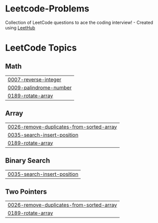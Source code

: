 # Leetcode-Problems
Collection of LeetCode questions to ace the coding interview! - Created using [LeetHub](https://github.com/QasimWani/LeetHub)

<!---LeetCode Topics Start-->
# LeetCode Topics
## Math
|  |
| ------- |
| [0007-reverse-integer](https://github.com/Sudheer0746/Leetcode-Problems/tree/master/0007-reverse-integer) |
| [0009-palindrome-number](https://github.com/Sudheer0746/Leetcode-Problems/tree/master/0009-palindrome-number) |
| [0189-rotate-array](https://github.com/Sudheer0746/Leetcode-Problems/tree/master/0189-rotate-array) |
## Array
|  |
| ------- |
| [0026-remove-duplicates-from-sorted-array](https://github.com/Sudheer0746/Leetcode-Problems/tree/master/0026-remove-duplicates-from-sorted-array) |
| [0035-search-insert-position](https://github.com/Sudheer0746/Leetcode-Problems/tree/master/0035-search-insert-position) |
| [0189-rotate-array](https://github.com/Sudheer0746/Leetcode-Problems/tree/master/0189-rotate-array) |
## Binary Search
|  |
| ------- |
| [0035-search-insert-position](https://github.com/Sudheer0746/Leetcode-Problems/tree/master/0035-search-insert-position) |
## Two Pointers
|  |
| ------- |
| [0026-remove-duplicates-from-sorted-array](https://github.com/Sudheer0746/Leetcode-Problems/tree/master/0026-remove-duplicates-from-sorted-array) |
| [0189-rotate-array](https://github.com/Sudheer0746/Leetcode-Problems/tree/master/0189-rotate-array) |
<!---LeetCode Topics End-->